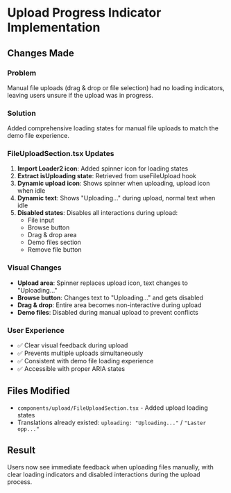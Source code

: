 # Upload Progress Indicator Implementation

## Changes Made

### Problem
Manual file uploads (drag & drop or file selection) had no loading indicators, leaving users unsure if the upload was in progress.

### Solution
Added comprehensive loading states for manual file uploads to match the demo file experience.

### FileUploadSection.tsx Updates

1. **Import Loader2 icon**: Added spinner icon for loading states
2. **Extract isUploading state**: Retrieved from useFileUpload hook
3. **Dynamic upload icon**: Shows spinner when uploading, upload icon when idle
4. **Dynamic text**: Shows "Uploading..." during upload, normal text when idle
5. **Disabled states**: Disables all interactions during upload:
   - File input
   - Browse button 
   - Drag & drop area
   - Demo files section
   - Remove file button

### Visual Changes
- **Upload area**: Spinner replaces upload icon, text changes to "Uploading..."
- **Browse button**: Changes text to "Uploading..." and gets disabled
- **Drag & drop**: Entire area becomes non-interactive during upload
- **Demo files**: Disabled during manual upload to prevent conflicts

### User Experience
- ✅ Clear visual feedback during upload
- ✅ Prevents multiple uploads simultaneously  
- ✅ Consistent with demo file loading experience
- ✅ Accessible with proper ARIA states

## Files Modified
- `components/upload/FileUploadSection.tsx` - Added upload loading states
- Translations already existed: `uploading: "Uploading..."` / `"Laster opp..."`

## Result
Users now see immediate feedback when uploading files manually, with clear loading indicators and disabled interactions during the upload process.
